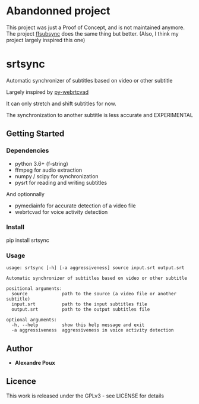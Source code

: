 # Abandonned project

This project was just a Proof of Concept, and is not maintained anymore.
The project [ffsubsync](https://github.com/smacke/ffsubsync) does the same thing but better.
(Also, I think my project largely inspired this one)

# srtsync
Automatic synchronizer of subtitles based on video or other subtitle

Largely inspired by [py-webrtcvad](https://github.com/wiseman/py-webrtcvad)

It can only stretch and shift subtitles for now.

The synchronization to another subtitle is less accurate and EXPERIMENTAL

## Getting Started
### Dependencies
 * python 3.6+ (f-string)
 * ffmpeg for audio extraction
 * numpy / scipy for synchronization
 * pysrt for reading and writing subtitles
 
And optionnally
 * pymediainfo for accurate detection of a video file
 * webrtcvad for voice activity detection

### Install
pip install srtsync

### Usage
```
usage: srtsync [-h] [-a aggressiveness] source input.srt output.srt

Automatic synchronizer of subtitles based on video or other subtitle

positional arguments:
  source             path to the source (a video file or another subtitle)
  input.srt          path to the input subtitles file
  output.srt         path to the output subtitles file

optional arguments:
  -h, --help         show this help message and exit
  -a aggressiveness  aggressiveness in voice activity detection
```
## Author
 - **Alexandre Poux**
 
## Licence
 This work is released under the GPLv3 - see LICENSE for details
